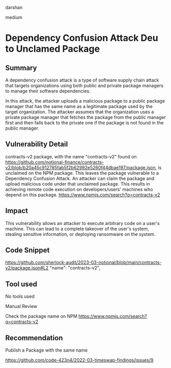 darshan

medium

# Dependency Confusion Attack Deu to Unclamed Package

## Summary
A dependency confusion attack is a type of software supply chain attack that targets organizations using both public and private package managers to manage their software dependencies.

In this attack, the attacker uploads a malicious package to a public package manager that has the same name as a legitimate package used by the target organization. The attacker assumes that the organization uses a private package manager that fetches the package from the public manager first and then falls back to the private one if the package is not found in the public manager.

## Vulnerability Detail
contracts-v2 package, with the name "contracts-v2" found on https://github.com/notional-finance/contracts-v2/blob/b20a45c912785fab5f2b62992e5260f44dbae197/package.json, is unclaimed on the NPM package. This leaves the package vulnerable to a Dependency Confusion Attack. An attacker can claim the package and upload malicious code under that unclaimed package. This results in achieving remote code execution on developers/users' machines who depend on this package. 
https://www.npmjs.com/search?q=contracts-v2 

## Impact
This vulnerability allows an attacker to execute arbitrary code on a user's machine. This can lead to a complete takeover of the user's system, stealing sensitive information, or deploying ransomware on the system. 

## Code Snippet
https://github.com/sherlock-audit/2023-03-notional/blob/main/contracts-v2/package.json#L2 
 "name": "contracts-v2", 

## Tool used
No tools used 

Manual Review

Check the package name on NPM 
https://www.npmjs.com/search?q=contracts-v2 

## Recommendation
Publish a Package with the same name 

https://github.com/code-423n4/2022-03-timeswap-findings/issues/9